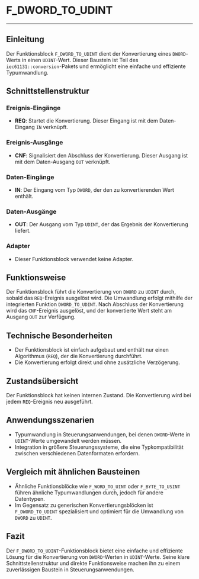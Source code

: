# F_DWORD_TO_UDINT

* * * * * * * * * *
## Einleitung
Der Funktionsblock `F_DWORD_TO_UDINT` dient der Konvertierung eines `DWORD`-Werts in einen `UDINT`-Wert. Dieser Baustein ist Teil des `iec61131::conversion`-Pakets und ermöglicht eine einfache und effiziente Typumwandlung.

## Schnittstellenstruktur

### **Ereignis-Eingänge**
- **REQ**: Startet die Konvertierung. Dieser Eingang ist mit dem Daten-Eingang `IN` verknüpft.

### **Ereignis-Ausgänge**
- **CNF**: Signalisiert den Abschluss der Konvertierung. Dieser Ausgang ist mit dem Daten-Ausgang `OUT` verknüpft.

### **Daten-Eingänge**
- **IN**: Der Eingang vom Typ `DWORD`, der den zu konvertierenden Wert enthält.

### **Daten-Ausgänge**
- **OUT**: Der Ausgang vom Typ `UDINT`, der das Ergebnis der Konvertierung liefert.

### **Adapter**
- Dieser Funktionsblock verwendet keine Adapter.

## Funktionsweise
Der Funktionsblock führt die Konvertierung von `DWORD` zu `UDINT` durch, sobald das `REQ`-Ereignis ausgelöst wird. Die Umwandlung erfolgt mithilfe der integrierten Funktion `DWORD_TO_UDINT`. Nach Abschluss der Konvertierung wird das `CNF`-Ereignis ausgelöst, und der konvertierte Wert steht am Ausgang `OUT` zur Verfügung.

## Technische Besonderheiten
- Der Funktionsblock ist einfach aufgebaut und enthält nur einen Algorithmus (`REQ`), der die Konvertierung durchführt.
- Die Konvertierung erfolgt direkt und ohne zusätzliche Verzögerung.

## Zustandsübersicht
Der Funktionsblock hat keinen internen Zustand. Die Konvertierung wird bei jedem `REQ`-Ereignis neu ausgeführt.

## Anwendungsszenarien
- Typumwandlung in Steuerungsanwendungen, bei denen `DWORD`-Werte in `UDINT`-Werte umgewandelt werden müssen.
- Integration in größere Steuerungssysteme, die eine Typkompatibilität zwischen verschiedenen Datenformaten erfordern.

## Vergleich mit ähnlichen Bausteinen
- Ähnliche Funktionsblöcke wie `F_WORD_TO_UINT` oder `F_BYTE_TO_USINT` führen ähnliche Typumwandlungen durch, jedoch für andere Datentypen.
- Im Gegensatz zu generischen Konvertierungsblöcken ist `F_DWORD_TO_UDINT` spezialisiert und optimiert für die Umwandlung von `DWORD` zu `UDINT`.

## Fazit
Der `F_DWORD_TO_UDINT`-Funktionsblock bietet eine einfache und effiziente Lösung für die Konvertierung von `DWORD`-Werten in `UDINT`-Werte. Seine klare Schnittstellenstruktur und direkte Funktionsweise machen ihn zu einem zuverlässigen Baustein in Steuerungsanwendungen.